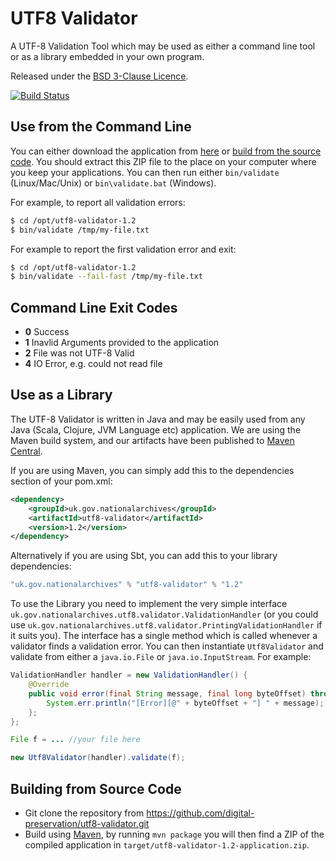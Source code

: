 UTF8 Validator
==============

A UTF-8 Validation Tool which may be used as either a command line tool or as a library embedded in your own program.

Released under the [BSD 3-Clause Licence](http://opensource.org/licenses/BSD-3-Clause).

[![Build Status](https://travis-ci.org/digital-preservation/utf8-validator.png?branch=master)](https://travis-ci.org/digital-preservation/utf8-validator)


Use from the Command Line
-------------------------
You can either download the application from [here](http://TODO) or [build from the source code](#building-from-source-code). You should extract this ZIP file to the place on your computer where you keep your applications. You can then run either `bin/validate` (Linux/Mac/Unix) or `bin\validate.bat` (Windows).

For example, to report all validation errors:

```bash
$ cd /opt/utf8-validator-1.2
$ bin/validate /tmp/my-file.txt
```

For example to report the first validation error and exit:

```bash
$ cd /opt/utf8-validator-1.2
$ bin/validate --fail-fast /tmp/my-file.txt
```

Command Line Exit Codes
-----------------------
* **0** Success
* **1** Inavlid Arguments provided to the application
* **2** File was not UTF-8 Valid
* **4** IO Error, e.g. could not read file


Use as a Library
----------------
The UTF-8 Validator is written in Java and may be easily used from any Java (Scala, Clojure, JVM Language etc) application. We are using the Maven build system, and our artifacts have been published to [Maven Central](http://search.maven.org/#search%7Cga%7C1%7Cg%3A%22uk.gov.nationalarchives%22).

If you are using Maven, you can simply add this to the dependencies section of your pom.xml:

```xml
<dependency>
    <groupId>uk.gov.nationalarchives</groupId>
    <artifactId>utf8-validator</artifactId>
    <version>1.2</version>
</dependency>
```

Alternatively if you are using Sbt, you can add this to your library dependencies:

```scala
"uk.gov.nationalarchives" % "utf8-validator" % "1.2"
```

To use the Library you need to implement the very simple interface `uk.gov.nationalarchives.utf8.validator.ValidationHandler` (or you could use `uk.gov.nationalarchives.utf8.validator.PrintingValidationHandler` if it suits you). The interface has a single method which is called whenever a validator finds a validation error. You can then instantiate `Utf8Validator` and validate from either a `java.io.File` or `java.io.InputStream`. For example:

```java
ValidationHandler handler = new ValidationHandler() {
	@Override
	public void error(final String message, final long byteOffset) throws ValidationException {
		System.err.println("[Error][@" + byteOffset + "] " + message);
	};
};

File f = ... //your file here

new Utf8Validator(handler).validate(f);
```

Building from Source Code
--------------------------
* Git clone the repository from https://github.com/digital-preservation/utf8-validator.git
* Build using [Maven](http://maven.apache.org), by running `mvn package` you will then find a ZIP of the compiled application in `target/utf8-validator-1.2-application.zip`.